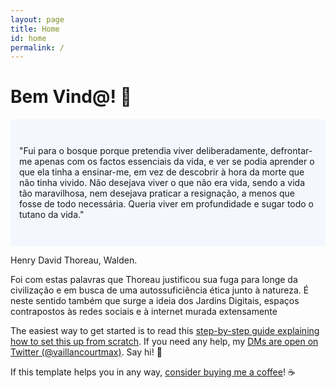 ```yaml
---
layout: page
title: Home
id: home
permalink: /
---
```


# Bem Vind@! 🌱

<p style="padding: 3em 1em; background: #f5f7ff; border-radius: 4px;">
  "Fui para o bosque porque pretendia viver deliberadamente, defrontar-me apenas com os factos essenciais da vida, e ver se podia aprender o que ela tinha a ensinar-me, em vez de descobrir à hora da morte que não tinha vivido. Não desejava viver o que não era vida, sendo a vida tão maravilhosa, nem desejava praticar a resignação, a menos que fosse de todo necessária. Queria viver em profundidade e sugar todo o tutano da vida."

Henry David Thoreau, Walden. 
</p>

Foi com estas palavras que Thoreau justificou sua fuga para longe da civilização e em busca de uma autossuficiência ética junto à natureza. É neste sentido também que surge a ideia dos Jardins Digitais, espaços contrapostos às redes sociais e à internet murada extensamente   

The easiest way to get started is to read this [step-by-step guide explaining how to set this up from scratch](https://maximevaillancourt.com/blog/setting-up-your-own-digital-garden-with-jekyll). If you need any help, my [DMs are open on Twitter (@vaillancourtmax)](https://twitter.com/vaillancourtmax). Say hi! 👋

If this template helps you in any way, [consider buying me a coffee](https://ko-fi.com/maximevaillancourt)! ☕️


<style>
  .wrapper {
    max-width: 46em;
  }
</style>
